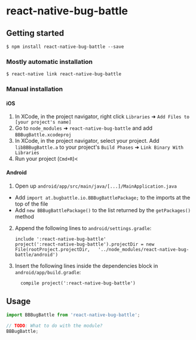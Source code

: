 # react-native-bug-battle

## Getting started

`$ npm install react-native-bug-battle --save`

### Mostly automatic installation

`$ react-native link react-native-bug-battle`

### Manual installation


#### iOS

1. In XCode, in the project navigator, right click `Libraries` ➜ `Add Files to [your project's name]`
2. Go to `node_modules` ➜ `react-native-bug-battle` and add `BBBugBattle.xcodeproj`
3. In XCode, in the project navigator, select your project. Add `libBBBugBattle.a` to your project's `Build Phases` ➜ `Link Binary With Libraries`
4. Run your project (`Cmd+R`)<

#### Android

1. Open up `android/app/src/main/java/[...]/MainApplication.java`
  - Add `import at.bugbattle.io.BBBugBattlePackage;` to the imports at the top of the file
  - Add `new BBBugBattlePackage()` to the list returned by the `getPackages()` method
2. Append the following lines to `android/settings.gradle`:
  	```
  	include ':react-native-bug-battle'
  	project(':react-native-bug-battle').projectDir = new File(rootProject.projectDir, 	'../node_modules/react-native-bug-battle/android')
  	```
3. Insert the following lines inside the dependencies block in `android/app/build.gradle`:
  	```
      compile project(':react-native-bug-battle')
  	```


## Usage
```javascript
import BBBugBattle from 'react-native-bug-battle';

// TODO: What to do with the module?
BBBugBattle;
```
